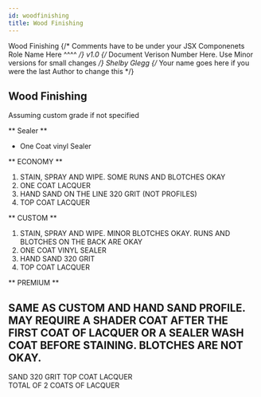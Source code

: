 ```yaml
---
id: woodfinishing
title: Wood Finishing
---
```


<span class="badge badge--primary">Wood Finishing</span>
{/* Comments have to be under your JSX Componenets
    Role Name Here ^^^^ */}
<span class="badge badge--secondary">v1.0</span>
{/* Document Verison Number Here. Use Minor versions for small changes */}
<span class="badge badge--success">Shelby Glegg</span>
{/* Your name goes here if you were the last Author to change this */}

## Wood Finishing 
Assuming custom grade if not specified

** Sealer **
- One Coat vinyl Sealer

** ECONOMY ** 
1. STAIN, SPRAY AND WIPE.  SOME RUNS AND BLOTCHES OKAY 
2. ONE COAT LACQUER 
3. HAND SAND ON THE LINE 320 GRIT (NOT PROFILES)
4. TOP COAT LACQUER 

 ** CUSTOM **
1. STAIN, SPRAY AND WIPE.  MINOR BLOTCHES OKAY.  RUNS AND BLOTCHES ON THE BACK ARE OKAY 
2. ONE COAT VINYL SEALER  
3. HAND SAND 320 GRIT 
4. TOP COAT LACQUER 

 ** PREMIUM **
## SAME AS CUSTOM AND HAND SAND PROFILE.  MAY REQUIRE A SHADER COAT AFTER THE FIRST COAT OF LACQUER OR A SEALER WASH COAT BEFORE STAINING.  BLOTCHES ARE NOT OKAY. 

SAND 320 GRIT 
TOP COAT LACQUER        
TOTAL OF 2 COATS OF LACQUER 

 